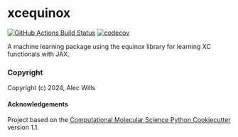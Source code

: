 xcequinox
==============================
[//]: # (Badges)
[![GitHub Actions Build Status](https://github.com/alecpwills/xcequinox/workflows/CI/badge.svg)](https://github.com/alecpwills/xcequinox/actions?query=workflow%3ACI)
[![codecov](https://codecov.io/gh/alecpwills/xcequinox/branch/main/graph/badge.svg)](https://codecov.io/gh/alecpwills/xcequinox/branch/main)


A machine learning package using the equinox library for learning XC functionals with JAX.

### Copyright

Copyright (c) 2024, Alec Wills


#### Acknowledgements
 
Project based on the 
[Computational Molecular Science Python Cookiecutter](https://github.com/molssi/cookiecutter-cms) version 1.1.
